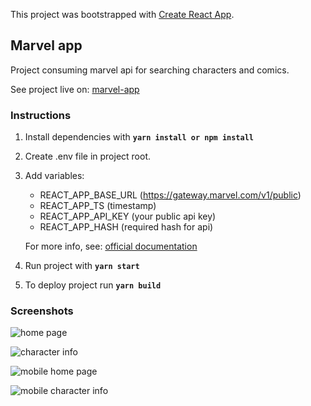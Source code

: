 This project was bootstrapped with [Create React App](https://github.com/facebook/create-react-app).

## Marvel app
Project consuming marvel api for searching characters and comics.

See project live on: [marvel-app](https://marvel-app-rho.vercel.app/) 
  
### Instructions
1. Install dependencies  with **`yarn install or npm install`**
2. Create .env file in project root.
3. Add variables:
	-  REACT_APP_BASE_URL (https://gateway.marvel.com/v1/public)
	-  REACT_APP_TS (timestamp)
	-  REACT_APP_API_KEY (your public api key)
	-  REACT_APP_HASH (required hash for api)

	 For more info, see:  [official documentation](https://developer.marvel.com/documentation/authorization)
4. Run project with **`yarn start`**
5. To deploy project run **`yarn build`**


### Screenshots

![home page](https://ibb.co/xHs4Mnm)

![character info](https://ibb.co/D7CcWP4)

![mobile home page](https://ibb.co/1dwbXnm)

![mobile character info](https://ibb.co/kc6wkk5)